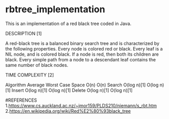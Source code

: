 # rbtree_implementation
This is an implementation of a red black tree coded in Java.

DESCRIPTION [1]

A red-black tree is a balanced binary search tree and is characterized by the following properties.
Every node is colored red or black.
Every leaf is a NIL node, and is colored black.
If a node is red, then both its children are black.
Every simple path from a node to a descendant leaf contains the same number of black nodes.

TIME COMPLEXITY [2]

Algorithm		Average	Worst Case
Space		        O(n)	    O(n)
Search		O(log n)[1]	O(log n)[1]
Insert		O(log n)[1]	O(log n)[1]
Delete		O(log n)[1]	O(log n)[1]

#REFERENCES
1.https://www.cs.auckland.ac.nz/~jmor159/PLDS210/niemann/s_rbt.htm
2.https://en.wikipedia.org/wiki/Red%E2%80%93black_tree
